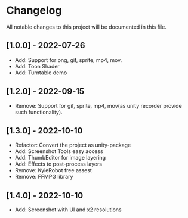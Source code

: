 # Changelog

All notable changes to this project will be documented in this file.

## [1.0.0] - 2022-07-26

- Add: Support for png, gif, sprite, mp4, mov.
- Add: Toon Shader
- Add: Turntable demo

## [1.2.0] - 2022-09-15

- Remove: Support for gif, sprite, mp4, mov(as unity recorder provide such functionality).


## [1.3.0] - 2022-10-10
- Refactor: Convert the project as unity-package
- Add: Screenshot Tools easy access
- Add: ThumbEditor for image layering
- Add: Effects to post-process layers
- Remove: KyleRobot free assest
- Remove: FFMPG library

## [1.4.0] - 2022-10-10
- Add: Screenshot with UI and x2 resolutions